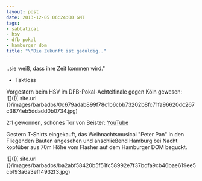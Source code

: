 ```yaml
---
layout: post
date: 2013-12-05 06:24:00 GMT
tags:
- sabbatical
- hsv
- dfb pokal
- hamburger dom
title: "\"Die Zukunft ist geduldig.."
---
```

..sie weiß, dass ihre Zeit kommen wird."  
- Taktloss

Vorgestern beim HSV im DFB-Pokal-Achtelfinale gegen Köln gewesen:  
![]({{ site.url }}/images/barbados/0c679adab899f78c1b6cbb73202b8fc71fa96620dc267c3874eb5ddadd0b0734.jpg)

2:1 gewonnen, schönes Tor von Beister: [YouTube](http://www.youtube.com/watch?v=H4SQjttGomo)

Gestern T-Shirts eingekauft, das Weihnachtsmusical "Peter Pan" in den Fliegenden Bauten angesehen und anschließend Hamburg bei Nacht kopfüber aus 70m Höhe vom Flasher auf dem Hamburger DOM beguckt.

![]({{ site.url }}/images/barbados/ba2abf58420b5f51fc58992e7f37bdfa9cb46bae619ee5cb193a6a3ef14932f3.jpg)
